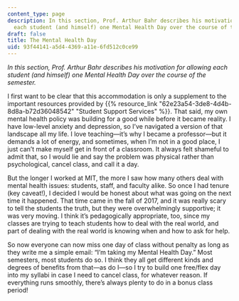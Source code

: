 ```yaml
---
content_type: page
description: In this section, Prof. Arthur Bahr describes his motivation for allowing
  each student (and himself) one Mental Health Day over the course of the semester.
draft: false
title: The Mental Health Day
uid: 93f44141-a5d4-4369-a11e-6fd512c0ce99
---
```

*In this section, Prof. Arthur Bahr describes his motivation for allowing each student (and himself) one Mental Health Day over the course of the semester.*

I first want to be clear that this accommodation is only a supplement to the important resources provided by {{% resource_link "62e23a54-3de8-4d4b-8d8a-b72d36048542" "Student Support Services" %}}. That said, my own mental health policy was building for a good while before it became reality. I have low-level anxiety and depression, so I’ve navigated a version of that landscape all my life. I love teaching—it’s why I became a professor—but it demands a lot of energy, and sometimes, when I’m not in a good place, I just can’t make myself get in front of a classroom. It always felt shameful to admit that, so I would lie and say the problem was physical rather than psychological, cancel class, and call it a day.

But the longer I worked at MIT, the more I saw how many others deal with mental health issues: students, staff, and faculty alike. So once I had tenure (key caveat!), I decided I would be honest about what was going on the next time it happened. That time came in the fall of 2017, and it was really scary to tell the students the truth, but they were overwhelmingly supportive; it was very moving. I think it’s pedagogically appropriate, too, since my classes are trying to teach students how to deal with the real world, and part of dealing with the real world is knowing when and how to ask for help.

So now everyone can now miss one day of class without penalty as long as they write me a simple email: “I’m taking my Mental Health Day.” Most semesters, most students do so. I think they all get different kinds and degrees of benefits from that—as do I—so I try to build one free/flex day into my syllabi in case I need to cancel class, for whatever reason. If everything runs smoothly, there’s always plenty to do in a bonus class period!